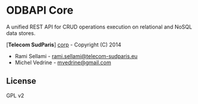 # ODBAPI Core
A unified REST API for CRUD operations execution on relational and NoSQL data stores.

[**Telecom SudParis**] [corp] - Copyright (C) 2014

- Rami Sellami - <rami.sellami@telecom-sudparis.eu>
- Michel Vedrine - <mvedrine@gmail.com>

## License
GPL v2

[corp]:http://www.telecom-sudparis.eu/fr_accueil.html